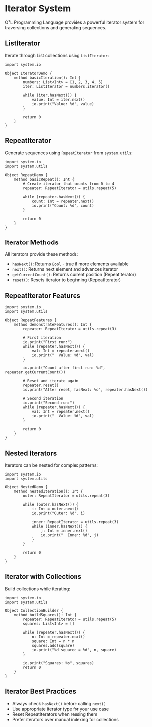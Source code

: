 # Iterator System

O²L Programming Language provides a powerful iterator system for traversing collections and generating sequences.

## ListIterator

Iterate through List collections using `ListIterator`:

```obq
import system.io

Object IteratorDemo {
    method basicIteration(): Int {
        numbers: List<Int> = [1, 2, 3, 4, 5]
        iter: ListIterator = numbers.iterator()
        
        while (iter.hasNext()) {
            value: Int = iter.next()
            io.print("Value: %d", value)
        }
        
        return 0
    }
}
```

## RepeatIterator

Generate sequences using `RepeatIterator` from `system.utils`:

```obq
import system.io
import system.utils

Object RepeatDemo {
    method basicRepeat(): Int {
        # Create iterator that counts from 0 to 4
        repeater: RepeatIterator = utils.repeat(5)
        
        while (repeater.hasNext()) {
            count: Int = repeater.next()
            io.print("Count: %d", count)
        }
        
        return 0
    }
}
```

## Iterator Methods

All iterators provide these methods:

- `hasNext()`: Returns `Bool` - true if more elements available
- `next()`: Returns next element and advances iterator
- `getCurrentCount()`: Returns current position (RepeatIterator)
- `reset()`: Resets iterator to beginning (RepeatIterator)

## RepeatIterator Features

```obq
import system.io
import system.utils

Object RepeatFeatures {
    method demonstrateFeatures(): Int {
        repeater: RepeatIterator = utils.repeat(3)
        
        # First iteration
        io.print("First run:")
        while (repeater.hasNext()) {
            val: Int = repeater.next()
            io.print("  Value: %d", val)
        }
        
        io.print("Count after first run: %d", repeater.getCurrentCount())
        
        # Reset and iterate again
        repeater.reset()
        io.print("After reset, hasNext: %o", repeater.hasNext())
        
        # Second iteration
        io.print("Second run:")
        while (repeater.hasNext()) {
            val: Int = repeater.next()
            io.print("  Value: %d", val)
        }
        
        return 0
    }
}
```

## Nested Iterators

Iterators can be nested for complex patterns:

```obq
import system.io
import system.utils

Object NestedDemo {
    method nestedIteration(): Int {
        outer: RepeatIterator = utils.repeat(3)
        
        while (outer.hasNext()) {
            i: Int = outer.next()
            io.print("Outer: %d", i)
            
            inner: RepeatIterator = utils.repeat(3)
            while (inner.hasNext()) {
                j: Int = inner.next()
                io.print("  Inner: %d", j)
            }
        }
        
        return 0
    }
}
```

## Iterator with Collections

Build collections while iterating:

```obq
import system.io
import system.utils

Object CollectionBuilder {
    method buildSquares(): Int {
        repeater: RepeatIterator = utils.repeat(5)
        squares: List<Int> = []
        
        while (repeater.hasNext()) {
            n: Int = repeater.next()
            square: Int = n * n
            squares.add(square)
            io.print("%d squared = %d", n, square)
        }
        
        io.print("Squares: %s", squares)
        return 0
    }
}
```

## Iterator Best Practices

- Always check `hasNext()` before calling `next()`
- Use appropriate iterator type for your use case
- Reset RepeatIterators when reusing them
- Prefer iterators over manual indexing for collections